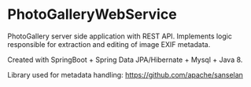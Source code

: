 # PhotoGalleryWebService
PhotoGallery server side application with REST API. Implements logic responsible for extraction and editing of image EXIF metadata.

Created with SpringBoot + Spring Data JPA/Hibernate + Mysql + Java 8.

Library used for metadata handling: https://github.com/apache/sanselan

